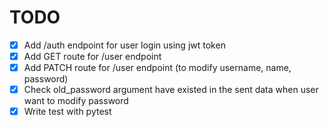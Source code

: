# TODO
- [x] Add /auth endpoint for user login using jwt token
- [x] Add GET route for /user endpoint
- [x] Add PATCH route for /user endpoint (to modify username, name, password)
- [x] Check old_password argument have existed in the sent data when user want to modify password
- [x] Write test with pytest

